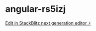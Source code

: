# angular-rs5izj

[Edit in StackBlitz next generation editor ⚡️](https://stackblitz.com/~/github.com/ussama-nayyer/angular-rs5izj)